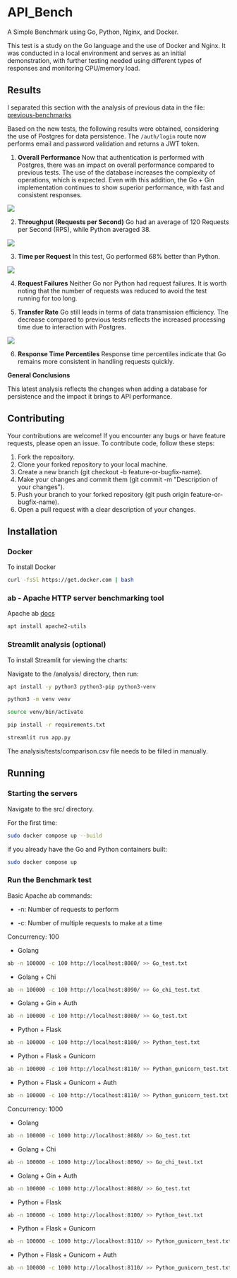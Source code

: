 # API_Bench
A Simple Benchmark using Go, Python, Nginx, and Docker.

This test is a study on the Go language and the use of Docker and Nginx. It was conducted in a local environment and serves as an initial demonstration, with further testing needed using different types of responses and monitoring CPU/memory load.


## Results

I separated this section with the analysis of previous data in the file: [previous-benchmarks](previous-benchmarks.md)

Based on the new tests, the following results were obtained, considering the use of Postgres for data persistence. The `/auth/login` route now performs email and password validation and returns a JWT token.


1. **Overall Performance**
Now that authentication is performed with Postgres, there was an impact on overall performance compared to previous tests. The use of the database increases the complexity of operations, which is expected. Even with this addition, the Go + Gin implementation continues to show superior performance, with fast and consistent responses.


![](analysis/imgs/auth/time_taken.png)


2. **Throughput (Requests per Second)**
Go had an average of 120 Requests per Second (RPS), while Python averaged 38.

![](analysis/imgs/auth/rps.png)


3. **Time per Request**
In this test, Go performed 68% better than Python.

![](analysis/imgs/auth/time_p_r.png)


4. **Request Failures**
Neither Go nor Python had request failures. It is worth noting that the number of requests was reduced to avoid the test running for too long.


5. **Transfer Rate**
Go still leads in terms of data transmission efficiency. The decrease compared to previous tests reflects the increased processing time due to interaction with Postgres.

![](analysis/imgs/auth/transfer_rate.png)


6. **Response Time Percentiles**
Response time percentiles indicate that Go remains more consistent in handling requests quickly.

**General Conclusions**

This latest analysis reflects the changes when adding a database for persistence and the impact it brings to API performance.


## Contributing

Your contributions are welcome! If you encounter any bugs or have feature requests, please open an issue. To contribute code, follow these steps:

1. Fork the repository.
2. Clone your forked repository to your local machine.
3. Create a new branch (git checkout -b feature-or-bugfix-name).
4. Make your changes and commit them (git commit -m "Description of your changes").
5. Push your branch to your forked repository (git push origin feature-or-bugfix-name).
6. Open a pull request with a clear description of your changes.

## Installation

### Docker

To install Docker

```bash
curl -fsSl https://get.docker.com | bash
```

### ab - Apache HTTP server benchmarking tool

Apache ab [docs](https://httpd.apache.org/docs/current/programs/ab.html)

```bash
apt install apache2-utils
```

### Streamlit analysis (optional)

To install Streamlit for viewing the charts:

Navigate to the /analysis/ directory, then run:

```bash
apt install -y python3 python3-pip python3-venv

python3 -m venv venv

source venv/bin/activate

pip install -r requirements.txt

streamlit run app.py
```

The analysis/tests/comparison.csv file needs to be filled in manually.


## Running 

### Starting the servers

Navigate to the src/ directory.

For the first time:
```bash
sudo docker compose up --build
```

if you already have the Go and Python containers built:
```bash
sudo docker compose up
```

### Run the Benchmark test

Basic Apache ab commands:

- -n: Number of requests to perform

- -c: Number of multiple requests to make at a time

Concurrency: 100

- Golang
```bash
ab -n 100000 -c 100 http://localhost:8080/ >> Go_test.txt
```

- Golang + Chi
```bash
ab -n 100000 -c 100 http://localhost:8090/ >> Go_chi_test.txt
```

- Golang + Gin + Auth
```bash
ab -n 100000 -c 100 http://localhost:8080/ >> Go_test.txt
```

- Python + Flask
```bash
ab -n 100000 -c 100 http://localhost:8100/ >> Python_test.txt
```

- Python + Flask + Gunicorn
```bash
ab -n 100000 -c 100 http://localhost:8110/ >> Python_gunicorn_test.txt
```

- Python + Flask + Gunicorn + Auth
```bash
ab -n 100000 -c 100 http://localhost:8110/ >> Python_gunicorn_test.txt
```

Concurrency: 1000

- Golang
```bash
ab -n 100000 -c 1000 http://localhost:8080/ >> Go_test.txt
```

- Golang + Chi
```bash
ab -n 100000 -c 1000 http://localhost:8090/ >> Go_chi_test.txt
```

- Golang + Gin + Auth
```bash
ab -n 100000 -c 1000 http://localhost:8080/ >> Go_test.txt
```

- Python + Flask
```bash
ab -n 100000 -c 1000 http://localhost:8100/ >> Python_test.txt
```

- Python + Flask + Gunicorn
```bash
ab -n 100000 -c 1000 http://localhost:8110/ >> Python_gunicorn_test.txt
```

- Python + Flask + Gunicorn + Auth
```bash
ab -n 100000 -c 1000 http://localhost:8110/ >> Python_gunicorn_test.txt
```